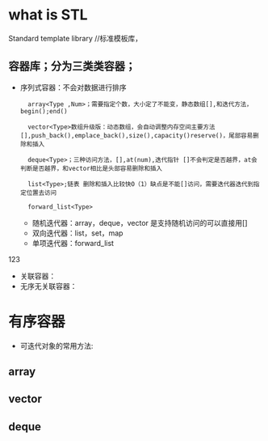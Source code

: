 # what is STL

Standard template library //标准模板库，
## 容器库；分为三类类容器；
+ 序列式容器：不会对数据进行排序

        array<Type ,Num>；需要指定个数，大小定了不能变，静态数组[],和迭代方法，begin();end()

        vector<Type>数组升级版：动态数组，会自动调整内存空间主要方法[],push_back(),emplace_back(),size(),capacity()reserve()，尾部容易删除和插入

        deque<Type>；三种访问方法，[],at(num),迭代指针 []不会判定是否越界，at会判断是否越界，和vector相比是头部容易删除和插入

        list<Type>;链表 删除和插入比较快O（1）缺点是不能[]访问，需要迭代器迭代到指定位置去访问

        forward_list<Type>
    + 随机迭代器：array，deque，vector 是支持随机访问的可以直接用[]
    + 双向迭代器：list，set，map
    + 单项迭代器：forward_list

123
+ 关联容器：
+ 无序无关联容器：
# 有序容器
+ 可迭代对象的常用方法: 
## array
## vector
##  deque